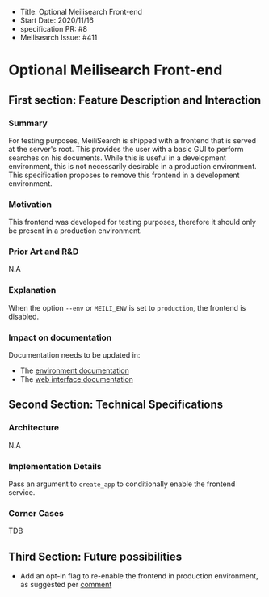 - Title: Optional Meilisearch Front-end
- Start Date: 2020/11/16
- specification PR: #8
- Meilisearch Issue: #411

# Optional Meilisearch Front-end

## First section: Feature Description and Interaction

### Summary

For testing purposes, MeiliSearch is shipped with a frontend that is served at the server's root. This provides the user with a basic GUI to perform searches on his documents. While this is useful in a development environment, this is not necessarily desirable in a production environment. This specification proposes to remove this frontend in a development environment.

### Motivation

This frontend was developed for testing purposes, therefore it should only be present in a production environment.

### Prior Art and R&D

N.A

### Explanation

When the option `--env` or `MEILI_ENV` is set to `production`, the frontend is disabled.

### Impact on documentation

Documentation needs to be updated in:

- The [environment documentation](https://docs.meilisearch.com/guides/advanced_guides/configuration.html#environment)
- The [web interface documentation](https://docs.meilisearch.com/guides/advanced_guides/web_interface.html#web-interface)

## Second Section: Technical Specifications

### Architecture

N.A

### Implementation Details

Pass an argument to `create_app` to conditionally enable the frontend service.

### Corner Cases

TDB

## Third Section: Future possibilities

- Add an opt-in flag to re-enable the frontend in production environment, as suggested per [comment](https://github.com/meilisearch/specifications/pull/8#issuecomment-729676988)
